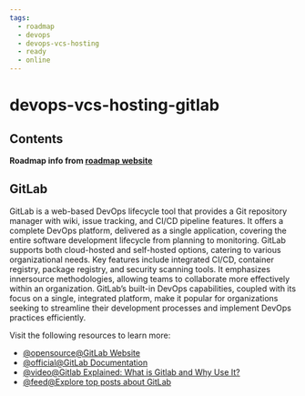 ```yaml
---
tags:
  - roadmap
  - devops
  - devops-vcs-hosting
  - ready
  - online
---
```


# devops-vcs-hosting-gitlab

## Contents

__Roadmap info from [roadmap website](https://roadmap.sh/devops/gitlab@oQIB0KE0BibjIYmxrpPZS)__

## GitLab

GitLab is a web-based DevOps lifecycle tool that provides a Git repository manager with wiki, issue tracking, and CI/CD pipeline features. It offers a complete DevOps platform, delivered as a single application, covering the entire software development lifecycle from planning to monitoring. GitLab supports both cloud-hosted and self-hosted options, catering to various organizational needs. Key features include integrated CI/CD, container registry, package registry, and security scanning tools. It emphasizes innersource methodologies, allowing teams to collaborate more effectively within an organization. GitLab’s built-in DevOps capabilities, coupled with its focus on a single, integrated platform, make it popular for organizations seeking to streamline their development processes and implement DevOps practices efficiently.

Visit the following resources to learn more:

* [@opensource@GitLab Website](https://gitlab.com/)
* [@official@GitLab Documentation](https://docs.gitlab.com/)
* [@video@Gitlab Explained: What is Gitlab and Why Use It?](https://www.youtube.com/watch?v=bnF7f1zGpo4)
* [@feed@Explore top posts about GitLab](https://app.daily.dev/tags/gitlab?ref=roadmapsh)
